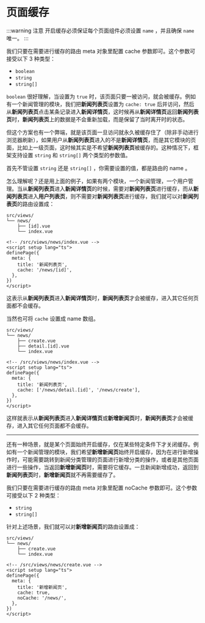 # 页面缓存

:::warning 注意
开启缓存必须保证每个页面组件必须设置 `name` ，并且确保 `name` 唯一。
:::

我们只要在需要进行缓存的路由 meta 对象里配置 cache 参数即可。这个参数可接受以下 3 种类型：

- `boolean`
- `string`
- `string[]`

`boolean` 很好理解，当设置为 `true` 时，该页面只要一被访问，就会被缓存。例如有一个新闻管理的模块，我们把**新闻列表页**设置为 `cache: true` 后并访问，然后从**新闻列表页**点击某条记录进入**新闻详情页**，这时候再从**新闻详情页**返回**新闻列表页**时，**新闻列表页**上的数据是不会重新加载，而是保留了当时离开时的状态。

但这个方案也有一个弊端，就是该页面一旦访问就永久被缓存住了（除非手动进行浏览器刷新），如果用户从**新闻列表页**进入的不是**新闻详情页**，而是其它模块的页面，比如上一级页面，这时候其实是不希望**新闻列表页**被缓存的。这种情况下，框架支持设置 `string` 和 `string[]` 两个类型的参数值。

首先不管设置 `string` 还是 `string[]` ，你需要设置的值，都是路由的 name 。

怎么理解呢？还是用上面的例子，如果有两个模块，一个新闻管理，一个用户管理。当从**新闻列表页**进入**新闻详情页**的时候，需要对**新闻列表页**进行缓存，而从**新闻列表页**进入**用户列表页**，则不需要对**新闻列表页**进行缓存，我们就可以对**新闻列表页**的路由设置成：

```
src/views/
└── news/
    ├── [id].vue
    └── index.vue
```

```vue {6}
<!-- /src/views/news/index.vue -->
<script setup lang="ts">
definePage({
  meta: {
    title: '新闻列表页',
    cache: '/news/[id]',
  },
})
</script>
```

这表示从**新闻列表页**进入**新闻详情页**时，**新闻列表页**才会被缓存，进入其它任何页面都不会缓存。

当然也可将 `cache` 设置成 name 数组。

```
src/views/
└── news/
    ├── create.vue
    ├── detail.[id].vue
    └── index.vue
```

```vue {6}
<!-- /src/views/news/index.vue -->
<script setup lang="ts">
definePage({
  meta: {
    title: '新闻列表页',
    cache: ['/news/detail.[id]', '/news/create'],
  },
})
</script>
```

这样就表示从**新闻列表页**进入**新闻详情页**或**新增新闻页**时，**新闻列表页**才会被缓存，进入其它任何页面都不会缓存。

---

还有一种场景，就是某个页面始终开启缓存，仅在某些特定条件下才关闭缓存。例如有一个新闻管理的模块，我们希望**新增新闻页**始终开启缓存，因为在进行新增操作时，可能需要跳转到新闻分类管理的页面进行新增分类的操作，或者是其他页面进行一些操作，当返回**新增新闻页**时，需要将它缓存。一旦新闻新增成功，返回到**新闻列表页**时，**新增新闻页**就不再需要缓存了。

我们只要在需要进行缓存的路由 meta 对象里配置 noCache 参数即可。这个参数可接受以下 2 种类型：

- `string`
- `string[]`

针对上述场景，我们就可以对**新增新闻页**的路由设置成：

```
src/views/
└── news/
    ├── create.vue
    └── index.vue
```

```vue {6-7}
<!-- /src/views/news/create.vue -->
<script setup lang="ts">
definePage({
  meta: {
    title: '新增新闻页',
    cache: true,
    noCache: '/news/',
  },
})
</script>
```
